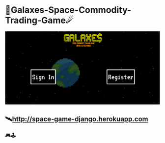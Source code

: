 # 🌌Galaxes-Space-Commodity-Trading-Game☄

![preview](https://raw.githubusercontent.com/RaihanEXE99/Galaxes-Space-Commodity-Trading-Game/main/images/space-game-RaihanEXE99.png)
## 🛰http://space-game-django.herokuapp.com
### 🎮🕹️
